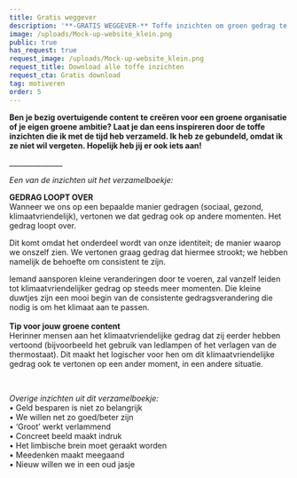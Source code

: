 ```yaml
---
title: Gratis weggever
description: '**-GRATIS WEGGEVER-** Toffe inzichten om groen gedrag te stimuleren'
image: /uploads/Mock-up-website_klein.png
public: true
has_request: true
request_image: /uploads/Mock-up-website_klein.png
request_title: Download alle toffe inzichten
request_cta: Gratis download
tag: motiveren
order: 5
---
```


**Ben je bezig overtuigende content te creëren voor een groene organisatie of je eigen groene ambitie? Laat je dan eens inspireren door de toffe inzichten die ik met de tijd heb verzameld. Ik heb ze gebundeld, omdat ik ze niet wil vergeten. Hopelijk heb jij er ook iets aan\!**

\_\_\_\_\_\_\_\_\_\_\_\_\_\_\_

*Een van de inzichten uit het verzamelboekje:*

**GEDRAG LOOPT OVER**<br>Wanneer we ons op een bepaalde manier gedragen (sociaal, gezond, klimaatvriendelijk), vertonen we dat gedrag ook op andere momenten. Het gedrag loopt over.

Dit komt omdat het onderdeel wordt van onze identiteit; de manier waarop we onszelf zien. We vertonen graag gedrag dat hiermee strookt; we hebben namelijk de behoefte om consistent te zijn.&nbsp;

Iemand aansporen kleine veranderingen door te voeren, zal vanzelf leiden tot klimaatvriendelijker gedrag op steeds meer momenten. Die kleine duwtjes zijn een mooi begin van de consistente gedragsverandering die nodig is om het klimaat aan te passen.&nbsp;<br><br>**Tip voor jouw groene content**<br>Herinner mensen aan het klimaatvriendelijke gedrag dat zij eerder hebben vertoond (bijvoorbeeld het gebruik van ledlampen of het verlagen van de thermostaat). Dit maakt het logischer voor hen om dit klimaatvriendelijke gedrag ook te vertonen op een ander moment, in een andere situatie.&nbsp;

&nbsp;

*Overige inzichten uit dit verzamelboekje:&nbsp;*<br>• Geld besparen is niet zo belangrijk<br>• We willen net zo goed/beter zijn<br>• ‘Groot’ werkt verlammend<br>• Concreet beeld maakt indruk<br>• Het limbische brein moet geraakt worden&nbsp;<br>• Meedenken maakt meegaand<br>• Nieuw willen we in een oud jasje